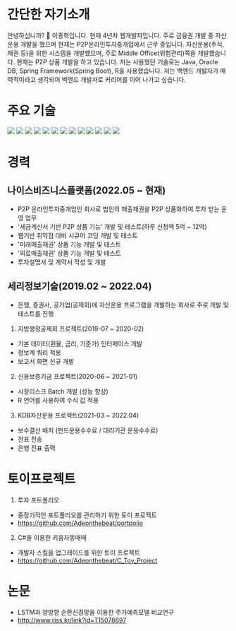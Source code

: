 
# 간단한 자기소개
안녕하십니까? 👋 이종혁입니다. 현재 4년차 웹개발자입니다.
주로 금융권 개발 중 자산운용 개발을 했으며 현재는 P2P온라인투자중개업에서 근무 중입니다.
자산운용(주식, 채권 등)을 위한 시스템을 개발했으며, 주로 Middle Office(위험관리)쪽을 개발했습니다. 현재는 P2P 상품 개발을 하고 있습니다.
저는 사용했던 기술로는 Java, Oracle DB, Spring Framework(Spring Boot), R을 사용했습니다. 
저는 백엔드 개발자가 매력적이라고 생각되어 벡엔드 개발자로 커리어를 이어 나가고 싶습니다.


# 주요 기술
<img src="https://img.shields.io/badge/JAVA-007396?style=for-the-badge&logo=java&logoColor=white"> <img src="https://img.shields.io/badge/Spring Boot-6DB33F?style=for-the-badge&logo=Spring&logoColor=white"> <img src="https://img.shields.io/badge/oracle-F80000?style=for-the-badge&logo=oracle&logoColor=white"> <img src="https://img.shields.io/badge/Apache Maven-C71A36?style=for-the-badge&logo=aws&logoColor=white">
<img src="https://img.shields.io/badge/javascript-F7DF1E?style=for-the-badge&logo=javascript&logoColor=black"> <img src="https://img.shields.io/badge/jquery-0769AD?style=for-the-badge&logo=jquery&logoColor=white"> <img src="https://img.shields.io/badge/HTML5-E34F26?style=for-the-badge&logo=html5&logoColor=white"> <img src="https://img.shields.io/badge/css-1572B6?style=for-the-badge&logo=css3&logoColor=white"> <img src="https://img.shields.io/badge/bootstrap-7952B3?style=for-the-badge&logo=bootstrap&logoColor=white">
<img src="https://img.shields.io/badge/github-181717?style=for-the-badge&logo=github&logoColor=white"> <img src="https://img.shields.io/badge/Docker-2496ED?style=for-the-badge&logo=aws&logoColor=white">
<img src="https://img.shields.io/badge/linux-FCC624?style=for-the-badge&logo=linux&logoColor=black">
<img src="https://img.shields.io/badge/Python-3776AB?style=for-the-badge&logo=linux&logoColor=white">


# 경력

## 나이스비즈니스플랫폼(2022.05 ~ 현재)
* P2P 온라인투자중개업인 회사로 법인의 매출채권을 P2P 상품화하여 투자 받는 운영 업무
* '세금계산서 기반 P2P 상품 기능' 개발 및 테스트(하루 신청액 5억 ~ 12억)
* 웹기반 취약점 대비 시큐어 코딩 개발 및 테스트
* '미래매출채권' 상품 기능 개발 및 테스트
* '의료매출채권' 상품 기능 개발 및 테스트
* 투자설명서 및 계약서 작성 및 개발


## 세리정보기술(2019.02 ~ 2022.04)
* 은행, 증권사, 공기업(공제회)에 자산운용 프로그램을 개발하는 회사로 주로 개발 및 테스트를 진행
1. 지방행정공제회 프로젝트(2019-07 ~ 2020-02)
 - 기본 데이터(횐율, 금리, 기준가) 인터페이스 개발
 - 정보계 쿼리 적용 
 - 보고서 화면 신규 개발
2. 신용보증기금 프로젝트(2020-06 ~ 2021-01)
 - 시장리스크 Batch 개발 (성능 향상)
 - R 언어를 사용하여 수식 값 적용
3. KDB자산운용 프로젝트(2021-03 ~ 2022.04)
 - 보수결산 배치 (펀드운용수수료 / 대리기관 운용수수료)
 - 전표 전송
 - 은행 전표 출력

# 토이프로젝트
1. 투자 포트폴리오
* 중장기적인 포트폴리오를 관리하기 위한 토이 프로젝트
* https://github.com/Adeonthebeat/portpolio

2. C#을 이용한 키움자동매매
* 개발자 스킬을 업그레이드를 위한 토이 프로젝트
* https://github.com/Adeonthebeat/C_Toy_Project

# 논문
* LSTM과 양방향 순환신경망을 이용한 주가예측모델 비교연구
* http://www.riss.kr/link?id=T15078697
